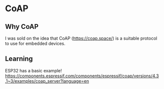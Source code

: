# CoAP

## Why CoAP

I was sold on the idea that CoAP (https://coap.space/) is a suitable protocol to use for embedded devices.


## Learning 

ESP32 has a basic example! https://components.espressif.com/components/espressif/coap/versions/4.3.1~3/examples/coap_server?language=en


